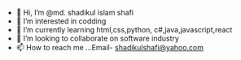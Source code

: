- 👋 Hi, I’m @md. shadikul islam shafi
- 👀 I’m interested in codding 
- 🌱 I’m currently learning html,css,python, c#,java,javascript,react
- 💞️ I’m looking to collaborate on software industry 
- 📫 How to reach me ...Email- shadikulshafi@yahoo.com

<!---
shafi21064/shafi21064 is a ✨ special ✨ repository because its `README.md` (this file) appears on your GitHub profile.
You can click the Preview link to take a look at your changes.
--->
